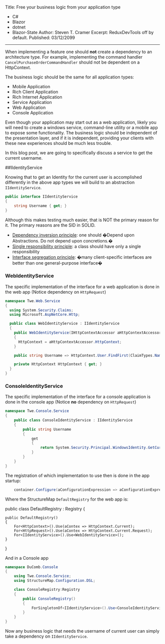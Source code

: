 Title: Free your business logic from your application type
  - C# 
  - Blazor 
  - dotnet 
  - Blazor-State
Author: Steven T. Cramer
Excerpt: ReduxDevTools off by default. 
Published: 03/12/2099
---

When implementing a feature one should **not** create a dependency to an architecture type.  For example, implementing the command handler `CancelPurchaseOrderCommandHandler` should not be dependent on a HttpContext. 

The business logic should be the same for all application types:

- Mobile Application
- Rich Client Application
- Rich Internet Application
- Service Application
- Web Application
- Console Application

Even though your application may start out as a web application, likely you will need to create a windows service, command-line utility or a mobile app to expose some functionality.  The business logic should be independent of the presentation layer, and if it is independent, providing your clients with these new experiences should be much less trouble.

In this blog post, we are going to specifically discuss a service to get the current username.

##IIdentityService

Knowing that to get an Identity for the current user is accomplished differently in the above app types we will build to an abstraction `IIdentityService`.

```csharp
public interface IIdentityService
{
    string Username { get; }
}
```
Although this makes testing much easier, that is NOT the primary reason for it.
The primary reasons are the SID in SOLID.

- [Dependency inversion principle](https://en.wikipedia.org/wiki/Dependency_inversion_principle):  one should �Depend upon Abstractions. Do not depend upon concretions.�
- [Single responsibility principle](https://en.wikipedia.org/wiki/Single_responsibility_principle): a class should have only a single responsibility
- [Interface segregation principle](https://en.wikipedia.org/wiki/Interface_segregation_principle): �many client-specific interfaces are better than one general-purpose interface�

### WebIdentityService 

The specific implementation of the interface for a web application is done in the web app (Notice dependency on `HttpRequest`)

```csharp
namespace Twe.Web.Service
{
  using System.Security.Claims;
  using Microsoft.AspNetCore.Http;

  public class WebIdentityService : IIdentityService
  {
    public WebIdentityService(IHttpContextAccessor aHttpContextAccessor)
    {
      HttpContext = aHttpContextAccessor.HttpContext;
    }

    public string Username => HttpContext.User.FindFirst(ClaimTypes.NameIdentifier).Value;

    private HttpContext HttpContext { get; }
  }
}
```


### ConsoleIdentityService
The specific implementation of the interface for a console application is done in the console app (Notice **no** dependency on `HttpRequest`)

```csharp
namespace Twe.Console.Service
{
	public class ConsoleIdentityService : IIdentityService
	{
		public string Username
		{
			get
			{
				return System.Security.Principal.WindowsIdentity.GetCurrent().Name;
			}
		}
	}
}
```

The registration of which implementation to use then is done in the app startup:
 
```csharp
    container.Configure(aConfigurationExpression => aConfigurationExpression.AddRegistry<DefaultRegistry>());
```

Where the StructureMap `DefaultRegistry` for the web app is:
 
public class DefaultRegistry : Registry
{
 
    public DefaultRegistry()
    {
        For<HttpContext>().Use(aContex => HttpContext.Current);
        For<HttpRequest>().Use(aContex => HttpContext.Current.Request);
        For<IIdentityService>().Use<WebIdentityService>();
    }
 
}
 
 
And in a Console app
 
```csharp
namespace DuComb.Console
{
	using Twe.Console.Service;
	using StructureMap.Configuration.DSL;

	class ConsoleRegistry:Registry
	{
		public ConsoleRegistry()
		{
			ForSingletonOf<IIdentityService>().Use<ConsoleIdentityService>();
		}
	}
}
```

Now any business logic that needs the username of current user can simply take a dependency on `IIdentityService`.
